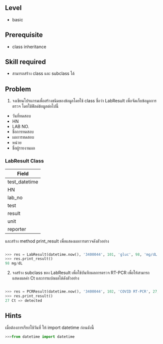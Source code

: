 ## Level

* basic

## Prerequisite

* class inheritance

## Skill required

* สามารถสร้าง class และ subclass ได้

## Problem

1. จงเขียนโปรแกรมเพื่อสร้างชนิดของข้อมูลโดยใช้ class ชื่อว่า LabResult เพื่อจัดเก็บข้อมูลการตรวจ โดยใช้ฟิลด์ข้อมูลต่อไปนี้

* วันที่ทดสอบ
* HN
* LAB NO.
* ชื่อการทดสอบ
* ผลการทดสอบ
* หน่วย
* ชื่อผู้รายงานผล

### LabResult Class
| Field |
|---------|
|test_datetime|
|HN|
|lab_no|
|test|
|result|
|unit|
|reporter|

และสร้าง method print_result เพื่อแสดงผลการตรวจดังตัวอย่าง

```Python

>>> res = LabResult(datetime.now(), '3400044', 101, 'gluc', 98, 'mg/dL', 'James')
>>> res.print_result()
98 mg/dL

```
2. จงสร้าง subclass ของ LabResult เพื่อใช้บันทึกผลการตรวจ RT-PCR เพื่อให้สามารถแสดงผลค่า Ct และการแปลผลได้ดังตัวอย่าง

```Python

>>> res = PCRResult(datetime.now(), '3400044', 102, 'COVID RT-PCR', 27, 'Ct', 'detected', 'James')
>>> res.print_result()
27 Ct => detected

```

## Hints

เมื่อต้องการเรียกใช้วันที่ ให้ import datetime ก่อนดังนี้

```Python
>>>from datetime import datetime
```
